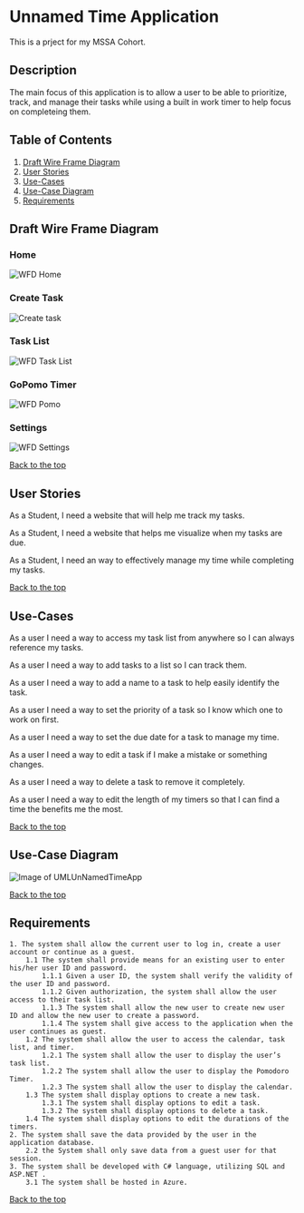 # Unnamed Time Application
This is a prject for my MSSA Cohort.

## Description
The main focus of this application is to allow a user to be able to prioritize, track, and manage their tasks while using a built in work timer to help focus on completeing them.

## Table of Contents
1. [Draft Wire Frame Diagram](https://github.com/jonathan-f-gomez/unnamed-time-application#draft-wire-frame-diagram)
1. [User Stories](https://github.com/jonathan-f-gomez/unnamed-time-application#user-stories)
1. [Use-Cases](https://github.com/jonathan-f-gomez/unnamed-time-application#use-cases)
1. [Use-Case Diagram](https://github.com/jonathan-f-gomez/unnamed-time-application#use-case-diagram)
1. [Requirements](https://github.com/jonathan-f-gomez/unnamed-time-application#requirements)




## Draft Wire Frame Diagram

### Home
![WFD Home](https://github.com/jonathan-f-gomez/unnamed-time-application/blob/main/Requirements/Wire-Frame-Diagram/home_page.jpg)

### Create Task
![Create task](https://github.com/jonathan-f-gomez/unnamed-time-application/blob/main/Requirements/Wire-Frame-Diagram/create_task.jpg)

### Task List
![WFD Task List](https://github.com/jonathan-f-gomez/unnamed-time-application/blob/main/Requirements/Wire-Frame-Diagram/task_list.jpg)

### GoPomo Timer
![WFD Pomo](https://github.com/jonathan-f-gomez/unnamed-time-application/blob/main/Requirements/Wire-Frame-Diagram/gopomo.jpg)

### Settings
![WFD Settings](https://github.com/jonathan-f-gomez/unnamed-time-application/blob/main/Requirements/Wire-Frame-Diagram/settings.jpg)

[Back to the top](https://github.com/jonathan-f-gomez/unnamed-time-application#unnamed-time-application)


## User Stories
As a Student, I need a website that will help me track my tasks.

As a Student, I need a website that helps me visualize when my tasks are due.

As a Student, I need an way to effectively manage my time while completing my tasks.

[Back to the top](https://github.com/jonathan-f-gomez/unnamed-time-application#unnamed-time-application)

## Use-Cases

As a user I need a way to access my task list from anywhere so I can always reference my tasks.

As a user I need a way to add tasks to a list so I can track them.

As a user I need a way to add a name to a task to help easily identify the task.

As a user I need a way to set the priority of a task so I know which one to work on first.

As a user I need a way to set the due date for a task to manage my time.

As a user I need a way to edit a task if I make a mistake or something changes.

As a user I need a way to delete a task to remove it completely.

As a user I need a way to edit the length of my timers so that I can find a time the benefits me the most.

[Back to the top](https://github.com/jonathan-f-gomez/unnamed-time-application#unnamed-time-application)

## Use-Case Diagram
![Image of UMLUnNamedTimeApp](https://github.com/jonathan-f-gomez/unnamed-time-application/blob/main/Requirements/UMLUnNamedTimeApp.jpg)

[Back to the top](https://github.com/jonathan-f-gomez/unnamed-time-application#unnamed-time-application)

## Requirements

<pre><code>1. The system shall allow the current user to log in, create a user account or continue as a guest.
	1.1 The system shall provide means for an existing user to enter his/her user ID and password.
		1.1.1 Given a user ID, the system shall verify the validity of the user ID and password.
		1.1.2 Given authorization, the system shall allow the user access to their task list.
		1.1.3 The system shall allow the new user to create new user ID and allow the new user to create a password.
		1.1.4 The system shall give access to the application when the user continues as guest.		
	1.2 The system shall allow the user to access the calendar, task list, and timer.
		1.2.1 The system shall allow the user to display the user’s task list.
		1.2.2 The system shall allow the user to display the Pomodoro Timer.
		1.2.3 The system shall allow the user to display the calendar.		
	1.3 The system shall display options to create a new task.
		1.3.1 The system shall display options to edit a task.
		1.3.2 The system shall display options to delete a task.
	1.4 The system shall display options to edit the durations of the timers.		
2. The system shall save the data provided by the user in the application database.
	2.2 the System shall only save data from a guest user for that session.
3. The system shall be developed with C# language, utilizing SQL and ASP.NET .
	3.1 The system shall be hosted in Azure.
</pre></code>
[Back to the top](https://github.com/jonathan-f-gomez/unnamed-time-application#unnamed-time-application)
